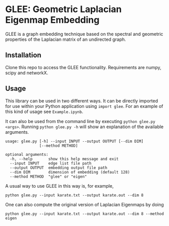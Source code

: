 # GLEE: Geometric Laplacian Eigenmap Embedding

GLEE is a graph embedding technique based on the spectral and geometric
properties of the Laplacian matrix of an undirected graph.


## Installation

Clone this repo to access the GLEE functionality. Requirements are numpy,
scipy and networkX.


## Usage

This library can be used in two different ways. It can be directly imported
for use within your Python application using `import glee`. For an example
of this kind of usage see `Example.ipynb`.

It can also be used from the command line by executing `python glee.py
<args>`. Running `python glee.py -h` will show an explanation of the
available arguments.

```
usage: glee.py [-h] --input INPUT --output OUTPUT [--dim DIM]
               [--method METHOD]

optional arguments:
  -h, --help       show this help message and exit
  --input INPUT    edge list file path
  --output OUTPUT  embedding output file path
  --dim DIM        dimension of embedding (default 128)
  --method METHOD  "glee" or "eigen"
```

A usual way to use GLEE in this way is, for example,

```
python glee.py --input karate.txt --output karate.out --dim 8
```

One can also compute the original version of Laplacian Eigenmaps by doing

```
python glee.py --input karate.txt --output karate.out --dim 8 --method eigen
```
